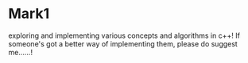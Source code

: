 # Mark1
exploring and implementing various concepts and algorithms in c++! If someone's got a better way of implementing them, please do suggest me......!
